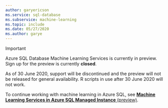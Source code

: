 ```yaml
---
author: garyericson
ms.service: sql-database
ms.subservice: machine-learning  
ms.topic: include
ms.date: 05/27/2020
ms.author: garye
---
```


> [!IMPORTANT]
> Azure SQL Database Machine Learning Services is currently in preview. Sign up for the preview is currently **closed**.
>
> As of 30 June 2020, support will be discontinued and the preview will not be released for general availability. R scripts in use after 30 June 2020 will not work.
>
> To continue working with machine learning in Azure SQL, see [**Machine Learning Services in Azure SQL Managed Instance** (preview)](../articles/azure-sql/managed-instance/machine-learning-services-overview.md).
